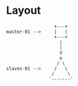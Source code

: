 # Layout

<!-- %% svg-grid: code -->

~~~~
                  +---+
master-01 -->     |   |    
                  +---+
                    |
                    |
                    V
                    o
                   / \
slaves-01 -->     /   \     
                 /     \
                `-------'
~~~~
